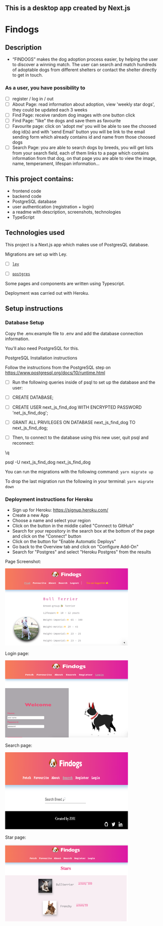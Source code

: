## This is a desktop app created by Next.js

# Findogs

## Description

- “FINDOGS” makes the dog adoption process easier, by helping the user to discover a winning match. The user can search and match hundreds of adoptable dogs from different shelters or contact the shelter directly to get in touch.

### As a user, you have possibility to

- [ ] register / log in / out
- [ ] About Page: read information about adoption, view 'weekly star dogs', they could be updated each 3 weeks
- [ ] Find Page: receive random dog images with one button click
- [ ] Find Page: "like" the dogs and save them as favourite
- [ ] Favourite page: click on 'adopt me' you will be able to see the choosed dog id(s) and with 'send Email' button you will be link to the email sending form which already contains id and name from those choosed dogs
- [ ] Search Page: you are able to search dogs by breeds, you will get lists from your search field, each of them links to a page which contains information from that dog, on that page you are able to view the image, name, temperament, lifespan information...

## This project contains:

- frontend code
- backend code
- PostgreSQL database
- user authentication (registration + login)
- a readme with description, screenshots, technologies
- TypeScript

## Technologies used

This project is a Next.js app which makes use of PostgresQL database.

Migrations are set up with Ley.

- [ ] [`ley`](https://github.com/lukeed/ley)

- [ ] [`postgres`](https://www.npmjs.com/package/postgres)

Some pages and components are written using Typescript.

Deployment was carried out with Heroku.

## Setup instructions

### Database Setup

Copy the .env.example file to .env and add the database connection information.

You'll also need PostgreSQL for this.

PostgreSQL Installation instructions

Follow the instructions from the PostgreSQL step on https://www.postgresql.org/docs/10/runtime.html

- [ ] Run the following queries inside of psql to set up the database and the user:

- [ ] CREATE DATABASE;

- [ ] CREATE USER next_js_find_dog WITH ENCRYPTED PASSWORD 'net_js_find_dog';

- [ ] GRANT ALL PRIVILEGES ON DATABASE next_js_find_dog TO next_js_find_dog;

- [ ] Then, to connect to the database using this new user, quit psql and reconnect:

\q

psql -U next_js_find_dog next_js_find_dog

You can run the migrations with the following command:
`yarn migrate up`

To drop the last migration run the following in your terminal:
`yarn migrate down`

### Deployment instructions for Heroku

- Sign up for Heroku: https://signup.heroku.com/
- Create a new App
- Choose a name and select your region
- Click on the button in the middle called "Connect to GitHub"
- Search for your repository in the search box at the bottom of the page and click on the "Connect" button
- Click on the button for "Enable Automatic Deploys"
- Go back to the Overview tab and click on "Configure Add-On"
- Search for "Postgres" and select "Heroku Postgres" from the results

Page Screenshot:

<img src="/public/findogs.png" width="400" height="250">

Login page:

<img src="/public/findogs-login.png" width="400" height="250">

Search page:

<img src="/public/findogs-search.png" width="400" height="250">

Star page:

<img src="/public/findogs-star.png" width="400" height="250">
